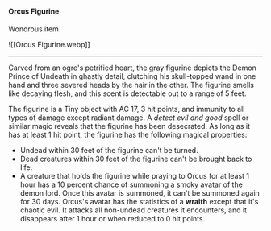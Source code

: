 #### Orcus Figurine

Wondrous item

![[Orcus Figurine.webp]]

---

Carved from an ogre's petrified heart, the gray figurine depicts the Demon Prince of Undeath in ghastly detail, clutching his skull-topped wand in one hand and three severed heads by the hair in the other. The figurine smells like decaying flesh, and this scent is detectable out to a range of 5 feet.

The figurine is a Tiny object with AC 17, 3 hit points, and immunity to all types of damage except radiant damage. A *detect evil and good* spell or similar magic reveals that the figurine has been desecrated. As long as it has at least 1 hit point, the figurine has the following magical properties:

- Undead within 30 feet of the figurine can't be turned.
- Dead creatures within 30 feet of the figurine can't be brought back to life.
- A creature that holds the figurine while praying to Orcus for at least 1 hour has a 10 percent chance of summoning a smoky avatar of the demon lord. Once this avatar is summoned, it can't be summoned again for 30 days. Orcus's avatar has the statistics of a **wraith** except that it's chaotic evil. It attacks all non-undead creatures it encounters, and it disappears after 1 hour or when reduced to 0 hit points.